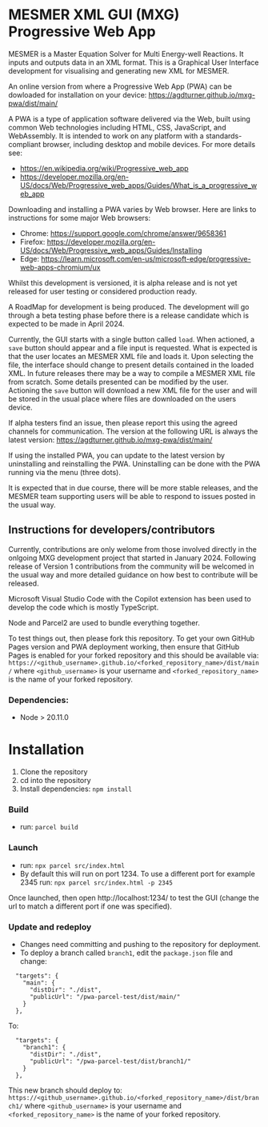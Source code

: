 # MESMER XML GUI (MXG) Progressive Web App 

MESMER is a Master Equation Solver for Multi Energy-well Reactions. It inputs and outputs data in an XML format. This is a Graphical User Interface development for visualising and generating new XML for MESMER.

An online version from where a Progressive Web App (PWA) can be dowloaded for installation on your device:
https://agdturner.github.io/mxg-pwa/dist/main/

A PWA is a type of application software delivered via the Web, built using common Web technologies including HTML, CSS, JavaScript, and WebAssembly. It is intended to work on any platform with a standards-compliant browser, including desktop and mobile devices. For more details see:
- https://en.wikipedia.org/wiki/Progressive_web_app
- https://developer.mozilla.org/en-US/docs/Web/Progressive_web_apps/Guides/What_is_a_progressive_web_app

Downloading and installing a PWA varies by Web browser. Here are links to instructions for some major Web browsers:
- Chrome: https://support.google.com/chrome/answer/9658361
- Firefox: https://developer.mozilla.org/en-US/docs/Web/Progressive_web_apps/Guides/Installing
- Edge: https://learn.microsoft.com/en-us/microsoft-edge/progressive-web-apps-chromium/ux

Whilst this development is versioned, it is alpha release and is not yet released for user testing or considered production ready.

A RoadMap for development is being produced. The development will go through a beta testing phase before there is a release candidate which is expected to be made in April 2024.

Currently, the GUI starts with a single button called `load`. When actioned, a `save` button should appear and a file input is requested. What is expected is that the user locates an MESMER XML file and loads it. Upon selecting the file, the interface should change to present details contained in the loaded XML. In future releases there may be a way to compile a MESMER XML file from scratch. Some details presented can be modified by the user. Actioning the `save` button will download a new XML file for the user and will be stored in the usual place where files are downloaded on the users device. 

If alpha testers find an issue, then please report this using the agreed channels for communication. The version at the following URL is always the latest version:
https://agdturner.github.io/mxg-pwa/dist/main/

If using the installed PWA, you can update to the latest version by uninstalling and reinstalling the PWA. Uninstalling can be done with the PWA running via the menu (three dots).

It is expected that in due course, there will be more stable releases, and the MESMER team supporting users will be able to respond to issues posted in the usual way.


## Instructions for developers/contributors

Currently, contributions are only welome from those involved directly in the onlgoing MXG development project that started in January 2024. Following release of Version 1 contributions from the community will be welcomed in the usual way and more detailed guidance on how best to contribute will be released.

Microsoft Visual Studio Code with the Copilot extension has been used to develop the code which is mostly TypeScript.

Node and Parcel2 are used to bundle everything together.

To test things out, then please fork this repository. To get your own GitHub Pages version and PWA deployment working, then ensure that GitHub Pages is enabled for your forked repository and this should be available via:
`https://<github_username>.github.io/<forked_repository_name>/dist/main/` where `<github_username>` is your username and `<forked_repository_name>` is the name of your forked repository.

### Dependencies:
- Node > 20.11.0

# Installation
1. Clone the repository
2. cd into the repository
3. Install dependencies:
`npm install`

### Build
- run:
`parcel build`

### Launch
- run:
`npx parcel src/index.html`
- By default this will run on port 1234. To use a different port for example 2345 run: `npx parcel src/index.html -p 2345`

Once launched, then open http://localhost:1234/ to test the GUI (change the url to match a different port if one was specified).

### Update and redeploy
- Changes need committing and pushing to the repository for deployment.
- To deploy a branch called `branch1`, edit the `package.json` file and change:
```
  "targets": {
    "main": {
      "distDir": "./dist",
      "publicUrl": "/pwa-parcel-test/dist/main/"
    }
  },
```
To:
```
  "targets": {
    "branch1": {
      "distDir": "./dist",
      "publicUrl": "/pwa-parcel-test/dist/branch1/"
    }
  },
```
This new branch should deploy to:
`https://<github_username>.github.io/<forked_repository_name>/dist/branch1/` where `<github_username>` is your username and `<forked_repository_name>` is the name of your forked repository.
